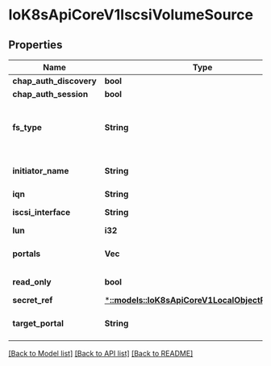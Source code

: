 # IoK8sApiCoreV1IscsiVolumeSource

## Properties
Name | Type | Description | Notes
------------ | ------------- | ------------- | -------------
**chap_auth_discovery** | **bool** | whether support iSCSI Discovery CHAP authentication | [optional] 
**chap_auth_session** | **bool** | whether support iSCSI Session CHAP authentication | [optional] 
**fs_type** | **String** | Filesystem type of the volume that you want to mount. Tip: Ensure that the filesystem type is supported by the host operating system. Examples: \"ext4\", \"xfs\", \"ntfs\". Implicitly inferred to be \"ext4\" if unspecified. More info: https://kubernetes.io/docs/concepts/storage/volumes#iscsi | [optional] 
**initiator_name** | **String** | Custom iSCSI Initiator Name. If initiatorName is specified with iscsiInterface simultaneously, new iSCSI interface <target portal>:<volume name> will be created for the connection. | [optional] 
**iqn** | **String** | Target iSCSI Qualified Name. | 
**iscsi_interface** | **String** | iSCSI Interface Name that uses an iSCSI transport. Defaults to 'default' (tcp). | [optional] 
**lun** | **i32** | iSCSI Target Lun number. | 
**portals** | **Vec<String>** | iSCSI Target Portal List. The portal is either an IP or ip_addr:port if the port is other than default (typically TCP ports 860 and 3260). | [optional] 
**read_only** | **bool** | ReadOnly here will force the ReadOnly setting in VolumeMounts. Defaults to false. | [optional] 
**secret_ref** | [***::models::IoK8sApiCoreV1LocalObjectReference**](io.k8s.api.core.v1.LocalObjectReference.md) |  | [optional] 
**target_portal** | **String** | iSCSI Target Portal. The Portal is either an IP or ip_addr:port if the port is other than default (typically TCP ports 860 and 3260). | 

[[Back to Model list]](../README.md#documentation-for-models) [[Back to API list]](../README.md#documentation-for-api-endpoints) [[Back to README]](../README.md)


